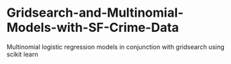 # Gridsearch-and-Multinomial-Models-with-SF-Crime-Data
Multinomial logistic regression models in conjunction with gridsearch using scikit learn
